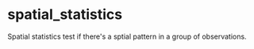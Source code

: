 # spatial_statistics
Spatial statistics test if there's a sptial pattern in a group of observations.

